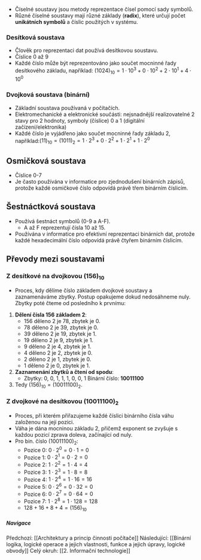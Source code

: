 
- Číselné soustavy jsou metody reprezentace čísel pomocí sady symbolů.
- Různé číselné soustavy mají různé základy (**radix**), které určují počet **unikátních symbolů** a číslic použitých v systému.

### Desítková soustava
- Člověk pro reprezentaci dat používá desítkovou soustavu. 
- Číslice $0$ až $9$
- Každé číslo může být reprezentováno jako součet mocninné řady desítkového základu, například: $(1024)_{10} = 1 \cdot 10^{3} + 0 \cdot 10^{2} + 2 \cdot 10^{1} + 4 \cdot 10^{0}$

### Dvojková soustava (binární)
- Základní soustava používaná v počítačích.
- Elektromechanické a elektronické součásti: nejsnadnější realizovatelné $2$ stavy pro $2$ hodnoty, symboly (číslice) $0$ a $1$ (digitální začízení/elektronika)
- Každé číslo je vyjádřeno jako součet mocninné řady základu 2, například:$(11)_{10} = (1011)_{2} = 1 \cdot 2^{3} + 0 \cdot 2^{2} + 1 \cdot 2^{1} + 1 \cdot 2^{0}$

## Osmičková soustava
- Číslice 0-7 
- Je často používána v informatice pro zjednodušení binárních zápisů, protože každé osmičkové číslo odpovídá právě třem binárním číslicím.

## Šestnáctková soustava
- Používá šestnáct symbolů (0-9 a A-F).
	- A až F reprezentují čísla 10 až 15.
- Používána v informatice pro efektivní reprezentaci binárních dat, protože každé hexadecimální číslo odpovídá právě čtyřem binárním číslicím.

## Převody mezi soustavami

### Z desítkové na dvojkovou $(156)_{10}$
- Proces, kdy dělíme číslo základem dvojkové soustavy a zaznamenáváme zbytky. Postup opakujeme dokud nedosáhneme nuly. Zbytky poté čteme od posledního k prvnímu:
1. **Dělení čísla 156 základem 2**:
    - 156 děleno 2 je 78, zbytek je 0.
    - 78 děleno 2 je 39, zbytek je 0.
    - 39 děleno 2 je 19, zbytek je 1.
    - 19 děleno 2 je 9, zbytek je 1.
    - 9 děleno 2 je 4, zbytek je 1.
    - 4 děleno 2 je 2, zbytek je 0.
    - 2 děleno 2 je 1, zbytek je 0.
    - 1 děleno 2 je 0, zbytek je 1.
2. **Zaznamenání zbytků a čtení od spodu**:
    - Zbytky: 0, 0, 1, 1, 1, 0, 0, 1
    Binární číslo: **10011100**
3. Tedy $(156)_{10} = (10011100)_{2}$. 

### Z dvojkové na desítkovou $(10011100)_{2}$
- Proces, při kterém přiřazujeme každé číslici binárního čísla váhu založenou na její pozici.
- Váha je dána mocninou základu 2, přičemž exponent se zvyšuje s každou pozicí zprava doleva, začínající od nuly.
- Pro bin. číslo $(10011100)_{2}$:
	- Pozice 0: $0 \cdot 2^{0} = 0 \cdot 1 = 0$
	- Pozice 1: $0 \cdot 2^{1} = 0 \cdot 2 = 0$
	- Pozice 2: $1 \cdot 2^{2} = 1 \cdot 4 = 4$
	- Pozice 3: $1 \cdot 2^{3} = 1 \cdot 8 = 8$
	- Pozice 4: $1 \cdot 2^{4} = 1 \cdot 16 = 16$
	- Pozice 5: $0 \cdot 2^{6} = 0 \cdot 32 = 0$
	- Pozice 6: $0 \cdot 2^{7} = 0 \cdot 64 = 0$
	- Pozice 7: $1 \cdot 2^{8} = 1 \cdot 128 = 128$
	- $128 + 16 + 8 + 4 = (156)_{10}$

##### Navigace
Předchozí:  [[Architektury a princip činnosti počítače]]
Následující: [[Binární logika, logické operace a jejich vlastnosti, funkce a jejich úpravy, logické obvody]]
Celý okruh: [[2. Informační technologie]]